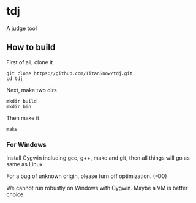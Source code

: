 # tdj
A judge tool
## How to build
First of all, clone it

	git clone https://github.com/TitanSnow/tdj.git
	cd tdj

Next, make two dirs

	mkdir build
	mkdir bin

Then make it

	make

### For Windows
Install Cygwin including gcc, g++, make and git, then all things will go as same as Linux. 

For a bug of unknown origin, please turn off optimization. (-O0)

We cannot run robustly on Windows with Cygwin. Maybe a VM is better choice. 
